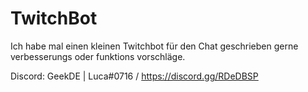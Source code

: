 # TwitchBot
Ich habe mal einen kleinen Twitchbot für den Chat geschrieben gerne verbesserungs oder funktions vorschläge.

Discord: GeekDE | Luca#0716 / https://discord.gg/RDeDBSP
